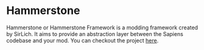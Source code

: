 # Hammerstone
Hammerstone or Hammerstone Framework is a modding framework created by SirLich. It aims to provide an abstraction layer between the Sapiens codebase and your mod. You can checkout the project [here](https://github.com/SirLich/hammerstone-framework).